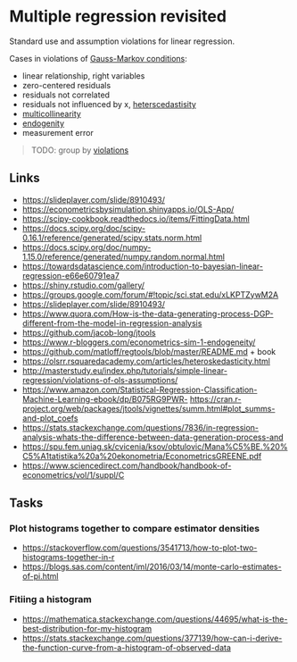 # Multiple regression revisited

Standard use and assumption violations for linear regression. 


Cases in violations of
[Gauss-Markov conditions](https://en.wikipedia.org/wiki/Gauss%E2%80%93Markov_theorem):
- linear relationship, right variables
- zero-centered residuals
- residuals not correlated
- residuals not influenced by x, [heterscedastisity](https://stats.stackexchange.com/questions/33028/measures-of-residuals-heteroscedasticity)
- [multicollinearity](https://daviddalpiaz.github.io/appliedstats/collinearity.html)
- [endogenity](https://stablemarkets.wordpress.com/2015/03/09/econometrics-sim-1-endogeneity/)
- measurement error

> TODO: 
> group by [violations](https://en.wikipedia.org/wiki/Gauss%E2%80%93Markov_theorem#Full_rank)



## Links

- https://slideplayer.com/slide/8910493/
- https://econometricsbysimulation.shinyapps.io/OLS-App/
- https://scipy-cookbook.readthedocs.io/items/FittingData.html
- https://docs.scipy.org/doc/scipy-0.16.1/reference/generated/scipy.stats.norm.html
- https://docs.scipy.org/doc/numpy-1.15.0/reference/generated/numpy.random.normal.html
- https://towardsdatascience.com/introduction-to-bayesian-linear-regression-e66e60791ea7
- https://shiny.rstudio.com/gallery/
- https://groups.google.com/forum/#!topic/sci.stat.edu/xLKPTZywM2A
- https://slideplayer.com/slide/8910493/
- https://www.quora.com/How-is-the-data-generating-process-DGP-different-from-the-model-in-regression-analysis
- https://github.com/jacob-long/jtools
- https://www.r-bloggers.com/econometrics-sim-1-endogeneity/
- https://github.com/matloff/regtools/blob/master/README.md + book
- https://olsrr.rsquaredacademy.com/articles/heteroskedasticity.html
- http://masterstudy.eu/index.php/tutorials/simple-linear-regression/violations-of-ols-assumptions/
- https://www.amazon.com/Statistical-Regression-Classification-Machine-Learning-ebook/dp/B075RG9PWR- https://cran.r-project.org/web/packages/jtools/vignettes/summ.html#plot_summs-and-plot_coefs
- https://stats.stackexchange.com/questions/7836/in-regression-analysis-whats-the-difference-between-data-generation-process-and
- https://spu.fem.uniag.sk/cvicenia/ksov/obtulovic/Mana%C5%BE.%20%C5%A1tatistika%20a%20ekonometria/EconometricsGREENE.pdf
- https://www.sciencedirect.com/handbook/handbook-of-econometrics/vol/1/suppl/C

## Tasks
 
### Plot histograms together to compare estimator densities 

- https://stackoverflow.com/questions/3541713/how-to-plot-two-histograms-together-in-r
- https://blogs.sas.com/content/iml/2016/03/14/monte-carlo-estimates-of-pi.html

### Fitiing a histogram

- https://mathematica.stackexchange.com/questions/44695/what-is-the-best-distribution-for-my-histogram
- https://stats.stackexchange.com/questions/377139/how-can-i-derive-the-function-curve-from-a-histogram-of-observed-data

